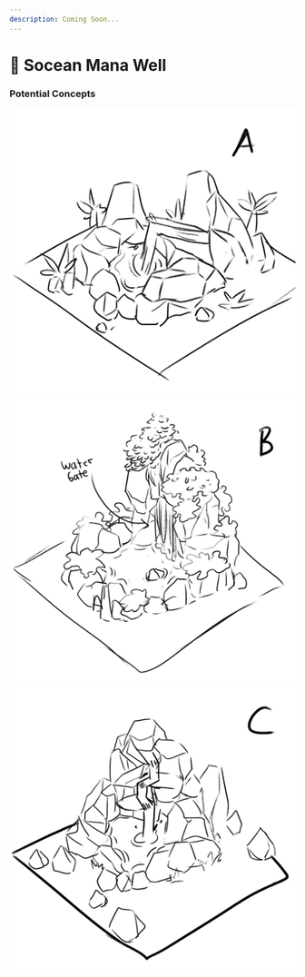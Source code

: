 ```yaml
---
description: Coming Soon...
---
```


# 🌊 Socean Mana Well

### Potential Concepts

![](<../../.gitbook/assets/image (13) (1) (1).png>)![](<../../.gitbook/assets/image (12) (1).png>)![](<../../.gitbook/assets/image (15) (1) (1) (1).png>)
